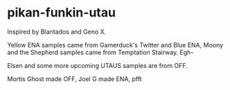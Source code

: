 # pikan-funkin-utau
Inspired by Blantados and Geno X. 

Yellow ENA samples came from Gamerduck's Twitter and Blue ENA, Moony and the Shepherd samples came from Temptation Stairway. Egh-

Elsen and some more upcoming UTAUS samples are from OFF.

Mortis Ghost made OFF, Joel G made ENA, pfft
